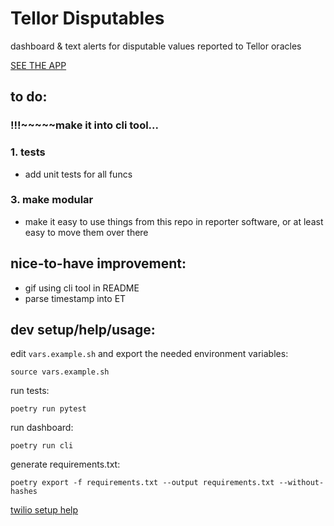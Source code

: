 # Tellor Disputables
dashboard & text alerts for disputable values reported to Tellor oracles

[SEE THE APP](https://tellor-disputables.herokuapp.com/)

## to do:

### !!!~~~~~make it into cli tool...

### 1. tests
- add unit tests for all funcs

### 3. make modular
- make it easy to use things from this repo in reporter software, or at least easy to move them over there

## nice-to-have improvement:
- gif using cli tool in README
- parse timestamp into ET


## dev setup/help/usage:
edit `vars.example.sh` and export the needed environment variables:
```
source vars.example.sh
```
run tests:
```
poetry run pytest
```
run dashboard:
```
poetry run cli
```
generate requirements.txt:
```
poetry export -f requirements.txt --output requirements.txt --without-hashes
```
[twilio setup help](https://www.twilio.com/docs/sms/quickstart/python)

